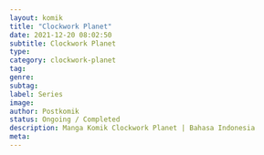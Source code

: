 ```yaml
---
layout: komik
title: "Clockwork Planet"
date: 2021-12-20 08:02:50
subtitle: Clockwork Planet
type: 
category: clockwork-planet
tag: 
genre: 
subtag: 
label: Series
image: 
author: Postkomik
status: Ongoing / Completed
description: Manga Komik Clockwork Planet | Bahasa Indonesia
meta: 
---
```

